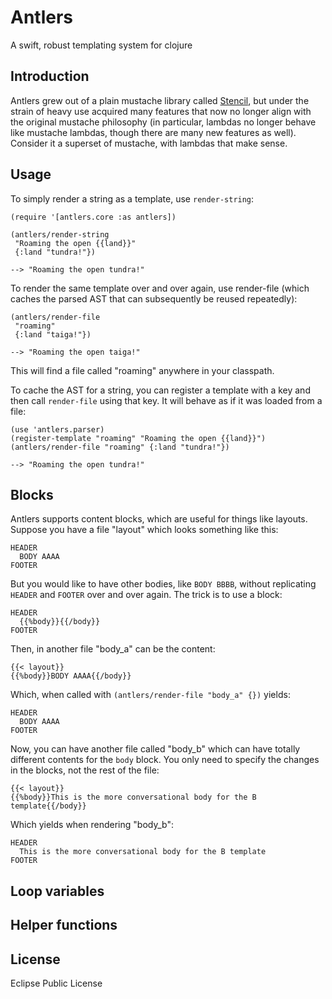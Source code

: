# Antlers

A swift, robust templating system for clojure

## Introduction

Antlers grew out of a plain mustache library called [Stencil](http://github.com/davidsantiago/stencil), but under the strain of heavy use acquired many features that now no longer align with the original mustache philosophy (in particular, lambdas no longer behave like mustache lambdas, though there are many new features as well).  Consider it a superset of mustache, with lambdas that make sense.  

## Usage

To simply render a string as a template, use `render-string`:

    (require '[antlers.core :as antlers])

    (antlers/render-string 
     "Roaming the open {{land}}"
     {:land "tundra!"})

    --> "Roaming the open tundra!"

To render the same template over and over again, use render-file (which caches the parsed AST that can subsequently be reused repeatedly):

    (antlers/render-file
     "roaming"
     {:land "taiga!"})

    --> "Roaming the open taiga!"

This will find a file called "roaming" anywhere in your classpath.  

To cache the AST for a string, you can register a template with a key and then call `render-file` using that key.  It will behave as if it was loaded from a file:

    (use 'antlers.parser)
    (register-template "roaming" "Roaming the open {{land}}")
    (antlers/render-file "roaming" {:land "tundra!"})

    --> "Roaming the open tundra!"

## Blocks

Antlers supports content blocks, which are useful for things like layouts.  Suppose you have a file "layout" which looks something like this:

    HEADER
      BODY AAAA
    FOOTER

But you would like to have other bodies, like `BODY BBBB`, without replicating `HEADER` and `FOOTER` over and over again.  The trick is to use a block:

    HEADER
      {{%body}}{{/body}}
    FOOTER

Then, in another file "body_a" can be the content:

    {{< layout}}
    {{%body}}BODY AAAA{{/body}}

Which, when called with `(antlers/render-file "body_a" {})` yields:

    HEADER
      BODY AAAA
    FOOTER

Now, you can have another file called "body_b" which can have totally different contents for the `body` block.  You only need to specify the changes in the blocks, not the rest of the file:

    {{< layout}}
    {{%body}}This is the more conversational body for the B template{{/body}}

Which yields when rendering "body_b":

    HEADER
      This is the more conversational body for the B template
    FOOTER

## Loop variables

## Helper functions

## License

Eclipse Public License
